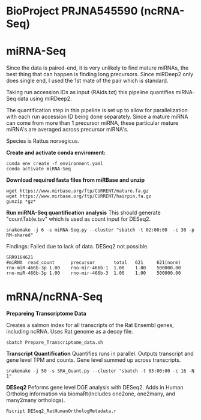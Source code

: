 # BioProject PRJNA545590 (ncRNA-Seq)

# miRNA-Seq 
Since the data is paired-end, it is very unlikely to find mature miRNAs, the best thing that can happen is finding long precursors. Since miRDeep2 only does single end, I used the 1st mate of the pair which is standard.

Taking run accession IDs as input (RAids.txt) this pipeline quantifies miRNA-Seq data using miRDeep2.

The quantification step in this pipeline is set up to allow for parallelization with each run accession ID being done separately. Since a mature miRNA can come from more than 1 precursor miRNA, these particular mature miRNA's are averaged across precursor miRNA's. 

Species is Rattus norvegicus.


**Create and activate conda enviroment:**
```
conda env create -f environment.yaml
conda activate miRNA-Seq
```

**Download required fasta files from miRBase and unzip**
```
wget https://www.mirbase.org/ftp/CURRENT/mature.fa.gz
wget https://www.mirbase.org/ftp/CURRENT/hairpin.fa.gz
gunzip *gz*
```


**Run miRNA-Seq quantification analysis**
This should generate "countTable.tsv" which is used as count input for DESeq2.

```
snakemake -j 6 -s miRNA-Seq.py --cluster "sbatch -t 02:00:00  -c 30 -p RM-shared"
```
Findings: Failed due to lack of data. DESeq2 not possible.
```
SRR9164621
#miRNA  read_count      precursor       total   621     621(norm)
rno-miR-466b-3p 1.00    rno-mir-466b-1  1.00    1.00    500000.00
rno-miR-466b-3p 1.00    rno-mir-466b-3  1.00    1.00    500000.00
```



# mRNA/ncRNA-Seq

**Prepareing Transcriptome Data**

Creates a salmon index for all transcripts of the Rat Ensembl genes, including ncRNA. Uses Rat genome as a decoy file. 
```
sbatch Prepare_Transcriptome_data.sh
```

**Transcript Quantification**
Quantifies runs in parallel. Outputs transcript and gene level TPM and counts. Gene level summed up across transcripts.
```
snakemake -j 50 -s SRA_Quant.py --cluster "sbatch -t 03:00:00 -c 16 -N 1"
```
**DESeq2**
Peforms gene level DGE analysis with DESeq2. Adds in Human Ortholog information via biomaRt(Includes one2one, one2many, and many2many orthologs). 

```
Rscript DESeq2_RatHumanOrthologMetadata.r
```

